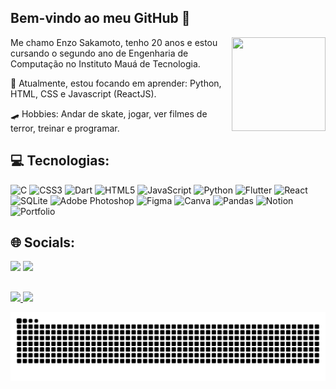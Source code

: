 ## Bem-vindo ao meu GitHub 👋
<img align="right" height=150px width=150px src="https://user-images.githubusercontent.com/98707474/191408519-b9236392-4bde-4d2f-a4ee-bbf9ee631bda.png">
<p align="left" text-align="justify">
  Me chamo Enzo Sakamoto, tenho 20 anos e estou cursando o segundo ano de Engenharia de Computação no Instituto Mauá de Tecnologia.
</p>
<p align="left" text-align="justify">
  👾 Atualmente, estou focando em aprender: Python, HTML, CSS e Javascript (ReactJS).
</p>
<p align="left" text-align="justify">
  🛹 Hobbies: Andar de skate, jogar, ver filmes de terror, treinar e programar.
</p>

## 💻 Tecnologias:
![C](https://img.shields.io/badge/c-%2300599C.svg?style=for-the-badge&logo=c&logoColor=white) ![CSS3](https://img.shields.io/badge/css3-%231572B6.svg?style=for-the-badge&logo=css3&logoColor=white) ![Dart](https://img.shields.io/badge/dart-%230175C2.svg?style=for-the-badge&logo=dart&logoColor=white) ![HTML5](https://img.shields.io/badge/html5-%23E34F26.svg?style=for-the-badge&logo=html5&logoColor=white) ![JavaScript](https://img.shields.io/badge/javascript-%23323330.svg?style=for-the-badge&logo=javascript&logoColor=%23F7DF1E) ![Python](https://img.shields.io/badge/python-3670A0?style=for-the-badge&logo=python&logoColor=ffdd54) ![Flutter](https://img.shields.io/badge/Flutter-%2302569B.svg?style=for-the-badge&logo=Flutter&logoColor=white) ![React](https://img.shields.io/badge/react-%2320232a.svg?style=for-the-badge&logo=react&logoColor=%2361DAFB) ![SQLite](https://img.shields.io/badge/sqlite-%2307405e.svg?style=for-the-badge&logo=sqlite&logoColor=white) ![Adobe Photoshop](https://img.shields.io/badge/adobephotoshop-%2331A8FF.svg?style=for-the-badge&logo=adobephotoshop&logoColor=white) 	![Figma](https://img.shields.io/badge/figma-%23F24E1E.svg?style=for-the-badge&logo=figma&logoColor=white) ![Canva](https://img.shields.io/badge/Canva-%2300C4CC.svg?style=for-the-badge&logo=Canva&logoColor=white) ![Pandas](https://img.shields.io/badge/pandas-%23150458.svg?style=for-the-badge&logo=pandas&logoColor=white) ![Notion](https://img.shields.io/badge/Notion-%23000000.svg?style=for-the-badge&logo=notion&logoColor=white) ![Portfolio](https://img.shields.io/badge/Portfolio-%23000000.svg?style=for-the-badge&logo=firefox&logoColor=#FF7139)

## 🌐 Socials:
<div> 
  <a href="https://www.instagram.com/sakamoto1g/" target="_blank"><img src="https://img.shields.io/badge/-Instagram-%23E4405F?style=for-the-badge&logo=instagram&logoColor=white"></a>
  <a href="https://www.linkedin.com/in/enzo-sakamoto-8676b2209/" target="_blank"><img src="https://img.shields.io/badge/-LinkedIn-%230077B5?style=for-the-badge&logo=linkedin&logoColor=white"></a>
</div>

##
<div>
  <a href="https://github.com/enzosakamoto">
  <img height="150em" src="https://github-readme-stats.vercel.app/api?username=enzosakamoto&show_icons=true&theme=dracula&include_all_commits=true&count_private=true"/>
  <img height="150em" src="https://github-readme-stats.vercel.app/api/top-langs/?username=enzosakamoto&layout=compact&langs_count=7&theme=dracula"/>
  
<!--   ![Snake animation](https://github.com/enzosakamoto/enzosakamoto/blob/output/github-contribution-grid-snake.svg) -->
  ![snake gif](https://github.com/enzosakamoto/enzosakamoto/blob/output/github-contribution-grid-snake.svg)
  
</div>
